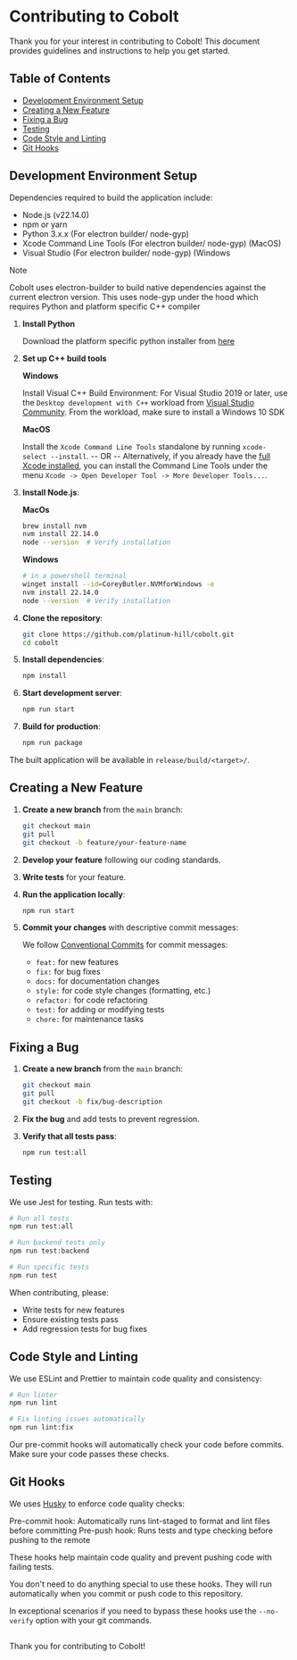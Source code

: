 # Contributing to Cobolt

Thank you for your interest in contributing to Cobolt! This document provides guidelines and instructions to help you get started.

## Table of Contents

- [Development Environment Setup](#development-environment-setup)
- [Creating a New Feature](#creating-a-new-feature)
- [Fixing a Bug](#fixing-a-bug)
- [Testing](#testing)
- [Code Style and Linting](#code-style-and-linting)
- [Git Hooks](#git-hooks)

## Development Environment Setup

Dependencies required to build the application include:
- Node.js (v22.14.0)
- npm or yarn
- Python 3.x.x (For electron builder/ node-gyp)
- Xcode Command Line Tools (For electron builder/ node-gyp) (MacOS)
- Visual Studio (For electron builder/ node-gyp) (Windows

>[!Note]
> Cobolt uses electron-builder to build native dependencies against the current electron version. This uses node-gyp under the hood which requires Python and platform specific C++ compiler

1. **Install Python**

    Download the platform specific python installer from [here](https://devguide.python.org/versions/)

2. **Set up C++ build tools**
    
    **Windows**

     Install Visual C++ Build Environment: For Visual Studio 2019 or later, use the `Desktop development with C++` workload from [Visual Studio Community](https://visualstudio.microsoft.com/thank-you-downloading-visual-studio/?sku=Community). From the workload, make sure to install a Windows 10 SDK

    **MacOS**

    Install the `Xcode Command Line Tools` standalone by running `xcode-select --install`. -- OR --
    Alternatively, if you already have the [full Xcode installed](https://developer.apple.com/xcode/download/), you can install the Command Line Tools under the menu `Xcode -> Open Developer Tool -> More Developer Tools...`.



3. **Install Node.js**:

    **MacOs**
   ```bash
   brew install nvm
   nvm install 22.14.0
   node --version  # Verify installation
   ```

   **Windows**

    ```bash
    # in a powershell terminal
    winget install --id=CoreyButler.NVMforWindows -e
    nvm install 22.14.0
    node --version  # Verify installation
    ```

4. **Clone the repository**:
   ```bash
   git clone https://github.com/platinum-hill/cobolt.git
   cd cobolt
   ```

5. **Install dependencies**:
   ```bash
   npm install
   ```

6. **Start development server**:
   ```bash
   npm run start
   ```

7. **Build for production**:
   ```bash
   npm run package
   ```

The built application will be available in `release/build/<target>/`.

## Creating a New Feature

1. **Create a new branch** from the `main` branch:
   ```bash
   git checkout main
   git pull
   git checkout -b feature/your-feature-name
   ```

2. **Develop your feature** following our coding standards.

3. **Write tests** for your feature.

4. **Run the application locally**:
   ```bash
   npm run start
   ```

5. **Commit your changes** with descriptive commit messages:

   We follow [Conventional Commits](https://www.conventionalcommits.org/) for commit messages:
   - `feat:` for new features
   - `fix:` for bug fixes
   - `docs:` for documentation changes
   - `style:` for code style changes (formatting, etc.)
   - `refactor:` for code refactoring
   - `test:` for adding or modifying tests
   - `chore:` for maintenance tasks

## Fixing a Bug

1. **Create a new branch** from the `main` branch:
   ```bash
   git checkout main
   git pull
   git checkout -b fix/bug-description
   ```

2. **Fix the bug** and add tests to prevent regression.

3. **Verify that all tests pass**:
   ```bash
   npm run test:all
   ```

## Testing

We use Jest for testing. Run tests with:

```bash
# Run all tests
npm run test:all

# Run backend tests only
npm run test:backend

# Run specific tests
npm run test
```

When contributing, please:
- Write tests for new features
- Ensure existing tests pass
- Add regression tests for bug fixes

## Code Style and Linting

We use ESLint and Prettier to maintain code quality and consistency:

```bash
# Run linter
npm run lint

# Fix linting issues automatically
npm run lint:fix
```

Our pre-commit hooks will automatically check your code before commits. Make sure your code passes these checks.

## Git Hooks

We uses [Husky](https://typicode.github.io/husky/get-started.html)  to enforce code quality checks:

Pre-commit hook: Automatically runs lint-staged to format and lint files before committing
Pre-push hook: Runs tests and type checking before pushing to the remote

These hooks help maintain code quality and prevent pushing code with failing tests.

You don't need to do anything special to use these hooks. They will run automatically when you commit or push code to this repository.

In exceptional scenarios if you need to bypass these hooks use the `--no-verify` option with your git commands.
##
Thank you for contributing to Cobolt! 